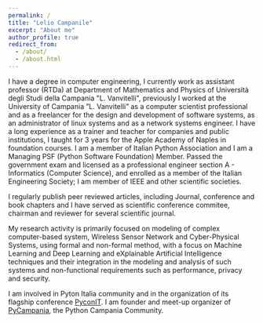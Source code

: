 ```yaml
---
permalink: /
title: "Lelio Campanile"
excerpt: "About me"
author_profile: true
redirect_from: 
  - /about/
  - /about.html
---
```




I have a degree in computer engineering, I currently work as assistant professor (RTDa) at Department of Mathematics and Physics of Università degli Studi della Campania "L. Vanvitelli", previously  I worked at the University of Campania ”L. Vanvitelli” as  a computer scientist professional  and as a freelancer for the design and development of software systems, as an administrator of linux systems and as a network systems engineer. I have a long experience as a trainer and teacher for companies and public institutions,  I taught for 3 years for the Apple Academy of Naples in foundation courses. I am a member of Italian Python Association and I am a Managing PSF (Python Software Foundation) Member. Passed the government exam and licensed as a professional engineer section A - Informatics (Computer Science), and enrolled as a member of the Italian Engineering Society;  I am member of IEEE and other scientific societies.

I regularly publish  peer reviewed articles, including Journal, conference and book chapters and I have served as scientific conference commitee, chairman and reviewer for several scientific journal. 

My research activity is primarily focused on modeling of complex computer-based system, Wireless Sensor Network and Cyber-Physical Systems, using formal and non-formal method, with a focus on Machine Learning and Deep Learning and eXplainable Artificial Intelligence techniques and their integration in the modeling and analysis of such systems and non-functional requirements such as performance, privacy and security.

I am involved in Pyton Italia community and in the organization of its flagship conference [PyconIT](https://www.pycon.it). I am founder and meet-up organizer of [PyCampania](https://www.pycampania.it), the Python Campania Community. 
